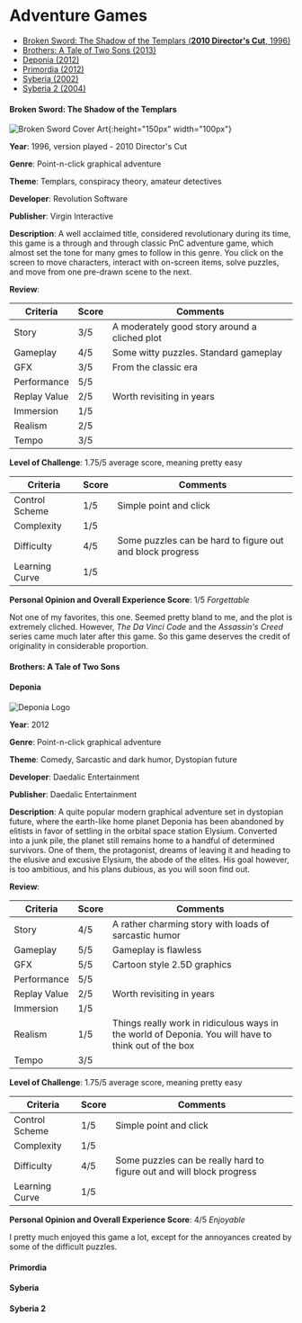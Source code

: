 # Adventure Games

* [Broken Sword: The Shadow of the Templars (**2010 Director's Cut**, 1996)](#broken-sword-the-shadow-of-the-templars)
* [Brothers: A Tale of Two Sons (2013)](#brothers-a-tale-of-two-sons)
* [Deponia (2012)](#deponia)
* [Primordia (2012)](#primordia)
* [Syberia (2002)](#syberia) 
* [Syberia 2 (2004)](#syberia-2) 

#### Broken Sword: The Shadow of the Templars

![Broken Sword Cover Art](https://upload.wikimedia.org/wikipedia/en/5/58/Broken_Sword_1_cover.png "Cover art copyright of Virgin Interactive/Revolution Software. Source Wikipedia. Thumbnail image for commentary as per Fair Use policy"){:height="150px" width="100px"}

**Year**: 1996, version played - 2010 Director's Cut

**Genre**: Point-n-click graphical adventure

**Theme**: Templars, conspiracy theory, amateur detectives

**Developer**: Revolution Software

**Publisher**: Virgin Interactive

**Description**: A well acclaimed title, considered revolutionary during its time, this game is a through and through classic PnC adventure game, which almost set the tone for many gmes to follow in this genre. You click on the screen to move characters, interact with on-screen items, solve puzzles, and move from one pre-drawn scene to the next.

**Review**:

| Criteria     | Score | Comments |
|--------------|-------|----------|
| Story        | 3/5     | A moderately good story around a cliched plot |
| Gameplay     | 4/5     | Some witty puzzles. Standard gameplay        |
| GFX          | 3/5     | From the classic era        |
| Performance  | 5/5     |          |
| Replay Value | 2/5     | Worth revisiting in years         |
| Immersion    | 1/5     |          |
| Realism      | 2/5     |          |
| Tempo        | 3/5     |          |

**Level of Challenge**: 1.75/5 average score, meaning pretty easy

| Criteria       | Score | Comments |
|----------------|-------|----------|
| Control Scheme | 1/5     | Simple point and click    |
| Complexity     | 1/5     |        |
| Difficulty     | 4/5     | Some puzzles can be hard to figure out and block progress        |
| Learning Curve | 1/5     |         |

**Personal Opinion and Overall Experience Score**: 1/5 *Forgettable*

Not one of my favorites, this one. Seemed pretty bland to me, and the plot is extremely cliched. However, *The Da Vinci Code* and the *Assassin's Creed* series came much later after this game. So this game deserves the credit of originality in considerable proportion.

#### Brothers: A Tale of Two Sons

#### Deponia 

![Deponia Logo](https://upload.wikimedia.org/wikipedia/commons/8/89/Deponialogo.png "Logo attributed to Daedalic Entertainment. Source Wikipedia. Image for commentary as per Fair Use policy")

**Year**: 2012

**Genre**: Point-n-click graphical adventure

**Theme**: Comedy, Sarcastic and dark humor, Dystopian future

**Developer**: Daedalic Entertainment

**Publisher**: Daedalic Entertainment

**Description**: A quite popular modern graphical adventure set in dystopian future, where the earth-like home planet Deponia has been abandoned by elitists in favor of settling in the orbital space station Elysium. Converted into a junk pile, the planet still remains home to a handful of determined survivors. One of them, the protagonist, dreams of leaving it and heading to the elusive and excusive Elysium, the abode of the elites. His goal however, is too ambitious, and his plans dubious, as you will soon find out. 

**Review**:

| Criteria     | Score | Comments |
|--------------|-------|----------|
| Story        | 4/5     | A rather charming story with loads of sarcastic humor |
| Gameplay     | 5/5     | Gameplay is flawless        |
| GFX          | 5/5     | Cartoon style 2.5D graphics        |
| Performance  | 5/5     |          |
| Replay Value | 2/5     | Worth revisiting in years         |
| Immersion    | 1/5     |          |
| Realism      | 1/5     | Things really work in ridiculous ways in the world of Deponia. You will have to think out of the box         |
| Tempo        | 3/5     |          |

**Level of Challenge**: 1.75/5 average score, meaning pretty easy

| Criteria       | Score | Comments |
|----------------|-------|----------|
| Control Scheme | 1/5     | Simple point and click    |
| Complexity     | 1/5     |        |
| Difficulty     | 4/5     | Some puzzles can be really hard to figure out and will block progress        |
| Learning Curve | 1/5     |         |

**Personal Opinion and Overall Experience Score**: 4/5 *Enjoyable*

I pretty much enjoyed this game a lot, except for the annoyances created by some of the difficult puzzles.

#### Primordia
#### Syberia 
#### Syberia 2 
